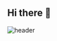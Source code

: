 ## Hi there 👋

![header](https://capsule-render.vercel.app/api?type=waving&color=color=random&height=높이&section=header&text=Hello!%20)

<!--
**seyoung5309/seyoung5309** is a ✨ _special_ ✨ repository because its `README.md` (this file) appears on your GitHub profile.

Here are some ideas to get you started:

- 🔭 I’m currently working on ...
- 🌱 I’m currently learning ...
- 👯 I’m looking to collaborate on ...
- 🤔 I’m looking for help with ...
- 💬 Ask me about ...
- 📫 How to reach me: ...
- 😄 Pronouns: ...
- ⚡ Fun fact: ...
-->
